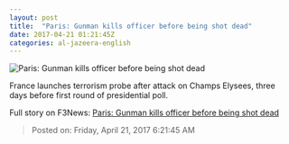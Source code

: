 ```yaml
---
layout: post
title:  "Paris: Gunman kills officer before being shot dead"
date: 2017-04-21 01:21:45Z
categories: al-jazeera-english
---
```


![Paris: Gunman kills officer before being shot dead](http://www.aljazeera.com/mritems/Images/2017/4/21/1c57165a22564061b2a3e9ef60c924b1_18.jpg)

France launches terrorism probe after attack on Champs Elysees, three days before first round of presidential poll.


Full story on F3News: [Paris: Gunman kills officer before being shot dead](http://www.f3nws.com/n/DAXzmG)

> Posted on: Friday, April 21, 2017 6:21:45 AM
